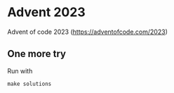 # Advent 2023 

Advent of code 2023 (https://adventofcode.com/2023)

## One more try

Run with 

    make solutions
